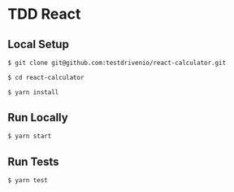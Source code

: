 # TDD React

## Local Setup

```sh
$ git clone git@github.com:testdrivenio/react-calculator.git
```

```sh
$ cd react-calculator
```

```sh
$ yarn install
```

## Run Locally

```sh
$ yarn start
```

## Run Tests

```sh
$ yarn test
```
